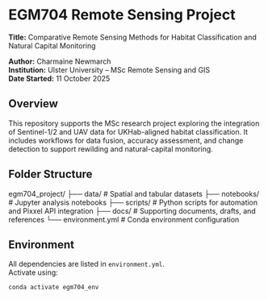 # EGM704 Remote Sensing Project

**Title:** Comparative Remote Sensing Methods for Habitat Classification and Natural Capital Monitoring  

**Author:** Charmaine Newmarch  
**Institution:** Ulster University – MSc Remote Sensing and GIS  
**Date Started:** 11 October 2025  

## Overview
This repository supports the MSc research project exploring the integration of Sentinel-1/2 and UAV data for UKHab-aligned habitat classification. It includes workflows for data fusion, accuracy assessment, and change detection to support rewilding and natural-capital monitoring.

## Folder Structure
egm704_project/
├── data/ # Spatial and tabular datasets
├── notebooks/ # Jupyter analysis notebooks
├── scripts/ # Python scripts for automation and Pixxel API integration
├── docs/ # Supporting documents, drafts, and references
└── environment.yml # Conda environment configuration

## Environment
All dependencies are listed in `environment.yml`.  
Activate using:
```bash
conda activate egm704_env